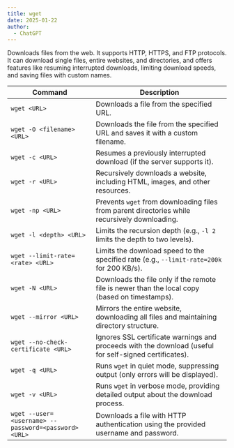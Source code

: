 ```yaml
---
title: wget
date: 2025-01-22
author:
  - ChatGPT
---
```


Downloads files from the web. It supports HTTP, HTTPS, and FTP protocols. It can download single files, entire websites, and directories, and offers features like resuming interrupted downloads, limiting download speeds, and saving files with custom names.

| Command                                      | Description                                                                                           |
|----------------------------------------------|-------------------------------------------------------------------------------------------------------|
| `wget <URL>`                                 | Downloads a file from the specified URL.                                                              |
| `wget -O <filename> <URL>`                   | Downloads the file from the specified URL and saves it with a custom filename.                        |
| `wget -c <URL>`                              | Resumes a previously interrupted download (if the server supports it).                                |
| `wget -r <URL>`                              | Recursively downloads a website, including HTML, images, and other resources.                         |
| `wget -np <URL>`                             | Prevents `wget` from downloading files from parent directories while recursively downloading.         |
| `wget -l <depth> <URL>`                      | Limits the recursion depth (e.g., `-l 2` limits the depth to two levels).                             |
| `wget --limit-rate=<rate> <URL>`             | Limits the download speed to the specified rate (e.g., `--limit-rate=200k` for 200 KB/s).             |
| `wget -N <URL>`                              | Downloads the file only if the remote file is newer than the local copy (based on timestamps).         |
| `wget --mirror <URL>`                        | Mirrors the entire website, downloading all files and maintaining directory structure.               |
| `wget --no-check-certificate <URL>`          | Ignores SSL certificate warnings and proceeds with the download (useful for self-signed certificates).|
| `wget -q <URL>`                              | Runs `wget` in quiet mode, suppressing output (only errors will be displayed).                        |
| `wget -v <URL>`                              | Runs `wget` in verbose mode, providing detailed output about the download process.                    |
| `wget --user=<username> --password=<password> <URL>` | Downloads a file with HTTP authentication using the provided username and password.                   |
